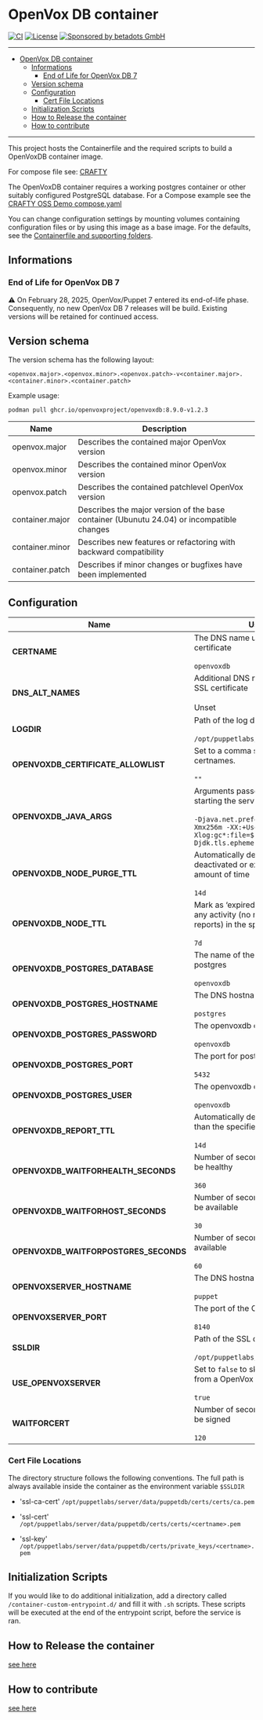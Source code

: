 # OpenVox DB container

[![CI](https://github.com/openvoxproject/container-openvoxdb/actions/workflows/ci.yaml/badge.svg)](https://github.com/openvoxproject/container-openvoxdb/actions/workflows/ci.yaml)
[![License](https://img.shields.io/github/license/openvoxproject/container-openvoxdb.svg)](https://github.com/openvoxproject/container-openvoxdb/blob/main/LICENSE)
[![Sponsored by betadots GmbH](https://img.shields.io/badge/Sponsored%20by-betadots%20GmbH-blue.svg)](https://www.betadots.de)

---

- [OpenVox DB container](#openvox-db-container)
  - [Informations](#informations)
    - [End of Life for OpenVox DB 7](#end-of-life-for-openvox-db-7)
  - [Version schema](#version-schema)
  - [Configuration](#configuration)
    - [Cert File Locations](#cert-file-locations)
  - [Initialization Scripts](#initialization-scripts)
  - [How to Release the container](#how-to-release-the-container)
  - [How to contribute](#how-to-contribute)

---
This project hosts the Containerfile and the required scripts to build a OpenVoxDB container image.

For compose file see: [CRAFTY](https://github.com/voxpupuli/crafty/tree/main/puppet/oss)

The OpenVoxDB container requires a working postgres container or other suitably
configured PostgreSQL database. For a Compose example see the [CRAFTY OSS Demo compose.yaml](https://github.com/voxpupuli/crafty/blob/main/puppet/oss/compose.yaml)

You can change configuration settings by mounting volumes containing
configuration files or by using this image as a base image. For the defaults,
see the [Containerfile and supporting folders](https://github.com/openvoxproject/container-openvoxdb/tree/main/openvoxdb).

## Informations

### End of Life for OpenVox DB 7

⚠️ On February 28, 2025, OpenVox/Puppet 7 entered its end-of-life phase.
Consequently, no new OpenVox DB 7 releases will be build.
Existing versions will be retained for continued access.

## Version schema

The version schema has the following layout:

```text
<openvox.major>.<openvox.minor>.<openvox.patch>-v<container.major>.<container.minor>.<container.patch>
```

Example usage:

```shell
podman pull ghcr.io/openvoxproject/openvoxdb:8.9.0-v1.2.3
```

| Name | Description |
| --- | --- |
| openvox.major | Describes the contained major OpenVox version |
| openvox.minor | Describes the contained minor OpenVox version |
| openvox.patch | Describes the contained patchlevel OpenVox version |
| container.major | Describes the major version of the base container (Ubunutu 24.04) or incompatible changes |
| container.minor | Describes new features or refactoring with backward compatibility |
| container.patch | Describes if minor changes or bugfixes have been implemented |

## Configuration

| Name                                  | Usage / Default                                                       |
|---------------------------------------|-----------------------------------------------------------------------|
| **CERTNAME**                          | The DNS name used on this services SSL certificate<br><br>`openvoxdb` |
| **DNS_ALT_NAMES**                     | Additional DNS names to add to the services SSL certificate<br><br>Unset |
| **LOGDIR**                            | Path of the log directory<br><br>`/opt/puppetlabs/server/data/puppetdb/logs` |
| **OPENVOXDB_CERTIFICATE_ALLOWLIST**   | Set to a comma seaprated list of allowed certnames.<br><br>`""` |
| **OPENVOXDB_JAVA_ARGS**               | Arguments passed directly to the JVM when starting the service<br><br>`-Djava.net.preferIPv4Stack=true -Xms256m -Xmx256m -XX:+UseParallelGC -Xlog:gc*:file=$LOGDIR/openvoxdb_gc.log -Djdk.tls.ephemeralDHKeySize=2048` |
| **OPENVOXDB_NODE_PURGE_TTL**          | Automatically delete nodes that have been deactivated or expired for the specified amount of time<br><br>`14d` |
| **OPENVOXDB_NODE_TTL**                | Mark as ‘expired’ nodes that haven’t seen any activity (no new catalogs, facts, or reports) in the specified amount of time<br><br>`7d` |
| **OPENVOXDB_POSTGRES_DATABASE**       | The name of the openvoxdb database in postgres<br><br>`openvoxdb` |
| **OPENVOXDB_POSTGRES_HOSTNAME**       | The DNS hostname of the postgres service<br><br>`postgres` |
| **OPENVOXDB_POSTGRES_PASSWORD**       | The openvoxdb database password<br><br>`openvoxdb` |
| **OPENVOXDB_POSTGRES_PORT**           | The port for postgres<br><br>`5432` |
| **OPENVOXDB_POSTGRES_USER**           | The openvoxdb database user<br><br>`openvoxdb` |
| **OPENVOXDB_REPORT_TTL**              | Automatically delete reports that are older than the specified amount of time<br><br>`14d` |
| **OPENVOXDB_WAITFORHEALTH_SECONDS**   | Number of seconds to wait for OpenVoxDB to be healthy<br><br>`360` |
| **OPENVOXDB_WAITFORHOST_SECONDS**     | Number of seconds to wait for OpenVoxDB to be available<br><br>`30` |
| **OPENVOXDB_WAITFORPOSTGRES_SECONDS** | Number of seconds to wait for postgres to be available<br><br>`60` |
| **OPENVOXSERVER_HOSTNAME**            | The DNS hostname of the OpenVox server<br><br>`puppet` |
| **OPENVOXSERVER_PORT**                | The port of the OpenVox server<br><br>`8140` |
| **SSLDIR**                            | Path of the SSL directory<br><br>`/opt/puppetlabs/server/data/puppetdb/certs` |
| **USE_OPENVOXSERVER**                 | Set to `false` to skip acquiring SSL certificates from a OpenVox Server.<br><br>`true` |
| **WAITFORCERT**                       | Number of seconds to wait for certificate to be signed<br><br>`120` |

### Cert File Locations

The directory structure follows the following conventions.  The full path is always available inside the container as the environment variable `$SSLDIR`

- 'ssl-ca-cert'
  `/opt/puppetlabs/server/data/puppetdb/certs/certs/ca.pem`

- 'ssl-cert'
  `/opt/puppetlabs/server/data/puppetdb/certs/certs/<certname>.pem`

- 'ssl-key'
  `/opt/puppetlabs/server/data/puppetdb/certs/private_keys/<certname>.pem`

## Initialization Scripts

If you would like to do additional initialization, add a directory called `/container-custom-entrypoint.d/` and fill it with `.sh` scripts.
These scripts will be executed at the end of the entrypoint script, before the service is ran.

## How to Release the container

[see here](RELEASE.md)

## How to contribute

[see here](https://github.com/voxpupuli/crafty/blob/main/CONTRIBUTING.md)
